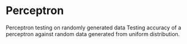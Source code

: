 # Perceptron
Perceptron testing on randomly generated data
Testing accuracy of a perceptron against random data generated from uniform distribution.
